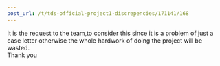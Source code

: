 ```yaml
---
post_url: /t/tds-official-project1-discrepencies/171141/168
---
```

It is the request to the team,to consider this since it is a problem of just a case letter otherwise the whole hardwork of doing the project will be wasted.  
Thank you